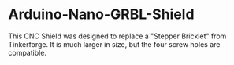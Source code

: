 # Arduino-Nano-GRBL-Shield
This CNC Shield was designed to replace a "Stepper Bricklet" from Tinkerforge. It is much larger in size, but the four screw holes are compatible.
